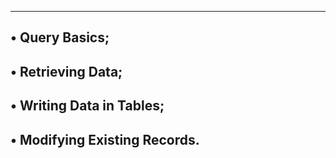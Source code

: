 ----------------------------------------------------
• Query Basics;
----------------------------------------------------
• Retrieving Data;
----------------------------------------------------
• Writing Data in Tables;
----------------------------------------------------
• Modifying Existing Records.
----------------------------------------------------
